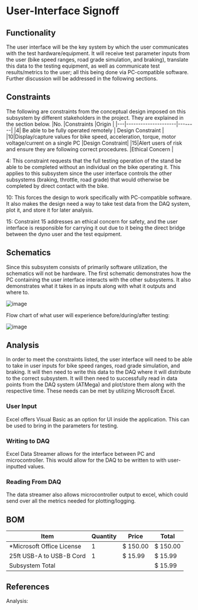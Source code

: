 # User-Interface Signoff

## Functionality

The user interface will be the key system by which the user communicates with the test hardware/equipment. It will receive test parameter inputs from the user (bike speed ranges, road grade simulation, and braking), translate this data to the testing equipment, as well as communicate test results/metrics to the user; all this being done via PC-compatible software. Further discussion will be addressed in the following sections.

## Constraints

The following are constraints from the conceptual design imposed on this subsystem by different stakeholders in the project. They are explained in the section below.
|No.        |Constraints   |Origin   |
|---|---------------------|--------|
|4|    Be able to be fully operated remotely       | Design Constraint |
|10|Display/capture values for bike speed, acceleration, torque, motor voltage/current on a single PC        |Design Constraint|
|15|Alert users of risk and ensure they are following correct procedures.         |Ethical Concern |

4: This constraint requests that the full testing operation of the stand be able to be completed without an individual on the bike operating it. This applies to this subsystem since the user interface controls the other subsystems (braking, throttle, road grade) that would otherwise be completed by direct contact with the bike.

10: This forces the design to work specifically with PC-compatible software. It also makes the design need a way to take test data from the DAQ system, plot it, and store it for later analysis. 

15: Constraint 15 addresses an ethical concern for safety, and the user interface is responsible for carrying it out due to it being the direct bridge between the dyno user and the test equipment.

## Schematics

Since this subsystem consists of primarily software utilization, the schematics will not be hardware. The first schematic demonstrates how the PC containing the user interface interacts with the other subsystems. It also demonstrates what it takes in as inputs along with what it outputs and where to.

![image](https://github.com/Dylan2432/Capstone1_Team3_EV-Motorcycle-Chassis-Dynamometer/assets/100161665/7ab706ac-cbc5-4bda-bbcd-dfdb96a64ccd)

Flow chart of what user will experience before/during/after testing:

![image](https://github.com/Dylan2432/Capstone1_Team3_EV-Motorcycle-Chassis-Dynamometer/assets/100161665/f9a29173-79e3-458f-b486-cd5b56bdfbcc)

## Analysis

In order to meet the constraints listed, the user interface will need to be able to take in user inputs for bike speed ranges, road grade simulation, and braking. It will then need to write this data to the DAQ where it will distribute to the correct subsystem. It will then need to successfully read in data points from the DAQ system (ATMega) and plot/store them along with the respective time. These needs can be met by utilizing Microsoft Excel. 

### User Input

Excel offers Visual Basic as an option for UI inside the application. This can be used to bring in the parameters for testing.

### Writing to DAQ

Excel Data Streamer allows for the interface between PC and microcontroller. This would allow for the DAQ to be written to with user-inputted values.

### Reading From DAQ
	
The data streamer also allows microcontroller output to excel, which could send over all the metrics needed for plotting/logging.

## BOM

|Item        |Quantity   |Price   |Total   |
|------------|-----------|--------|--------|
|*Microsoft Office License|1          |$ 150.00 |$ 150.00|
|25ft USB-A to USB-B Cord |1         |$ 15.99 |$ 15.99|
|Subsystem Total |||$ 15.99|

## References

Analysis:
